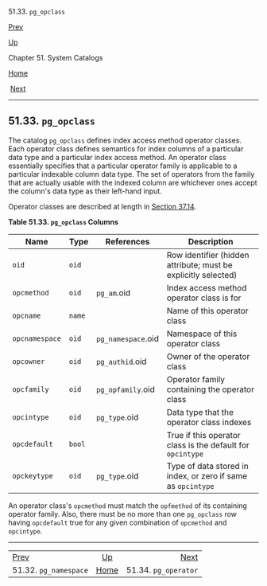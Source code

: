 <div class="navheader" data-xmlns="http://www.w3.org/TR/xhtml1/transitional">

51.33. `pg_opclass`

</div>

[Prev](catalog-pg-namespace.html "51.32. pg_namespace") 

[Up](catalogs.html "Chapter 51. System Catalogs")

Chapter 51. System Catalogs

[Home](index.html "PostgreSQL 10.3 Documentation")

 [Next](catalog-pg-operator.html "51.34. pg_operator")

-----

<div id="CATALOG-PG-OPCLASS" class="sect1">

<div class="titlepage">

<div>

<div>

## 51.33. `pg_opclass`

</div>

</div>

</div>

<span id="id-1.10.4.35.2" class="indexterm"></span>

The catalog `pg_opclass` defines index access method operator classes.
Each operator class defines semantics for index columns of a particular
data type and a particular index access method. An operator class
essentially specifies that a particular operator family is applicable to
a particular indexable column data type. The set of operators from the
family that are actually usable with the indexed column are whichever
ones accept the column's data type as their left-hand input.

Operator classes are described at length in
[Section 37.14](xindex.html "37.14. Interfacing Extensions To Indexes").

<div id="id-1.10.4.35.5" class="table">

**Table 51.33. `pg_opclass`
Columns**

<div class="table-contents">

| Name           | Type   | References         | Description                                                    |
| -------------- | ------ | ------------------ | -------------------------------------------------------------- |
| `oid`          | `oid`  |                    | Row identifier (hidden attribute; must be explicitly selected) |
| `opcmethod`    | `oid`  | `pg_am`.oid        | Index access method operator class is for                      |
| `opcname`      | `name` |                    | Name of this operator class                                    |
| `opcnamespace` | `oid`  | `pg_namespace`.oid | Namespace of this operator class                               |
| `opcowner`     | `oid`  | `pg_authid`.oid    | Owner of the operator class                                    |
| `opcfamily`    | `oid`  | `pg_opfamily`.oid  | Operator family containing the operator class                  |
| `opcintype`    | `oid`  | `pg_type`.oid      | Data type that the operator class indexes                      |
| `opcdefault`   | `bool` |                    | True if this operator class is the default for `opcintype`     |
| `opckeytype`   | `oid`  | `pg_type`.oid      | Type of data stored in index, or zero if same as `opcintype`   |

</div>

</div>

  

An operator class's `opcmethod` must match the `opfmethod` of its
containing operator family. Also, there must be no more than one
`pg_opclass` row having `opcdefault` true for any given combination of
`opcmethod` and
`opcintype`.

</div>

<div class="navfooter">

-----

|                                   |                     |                                  |
| :-------------------------------- | :-----------------: | -------------------------------: |
| [Prev](catalog-pg-namespace.html) | [Up](catalogs.html) | [Next](catalog-pg-operator.html) |
| 51.32. `pg_namespace`             | [Home](index.html)  |             51.34. `pg_operator` |

</div>

